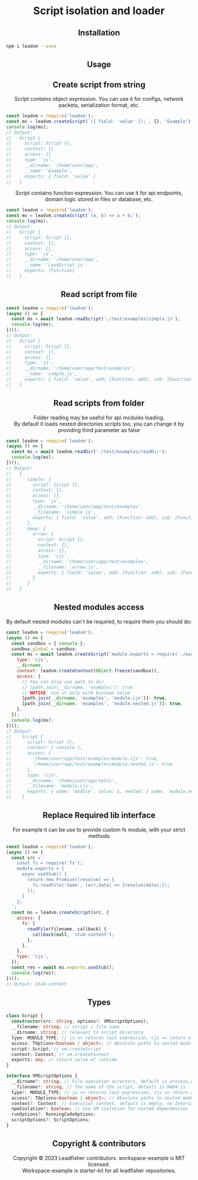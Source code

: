 <h1 align="center"> Script isolation and loader</h1>

<h2 align="center">Installation</h2>

```bash
npm i leadvm --save
```

<h2 align="center">Usage</h2>

<h2 align="center">Create script from string</h2>

<p align="center">
Script contains object expression. You can use it for configs, network packets,
serialization format, etc.
</p>

```js
const leadvm = require('leadvm');
const ms = leadvm.createScript(`({ field: 'value' });`, {}, 'Example');
console.log(ms);
// Output:
//   Script {
//     script: Script {},
//     context: {},
//     access: {}
//     type: 'js',
//     __dirname: '/home/user/app',
//     __name: 'Example',
//     exports: { field: 'value' }
//   }
```

<p align="center">
Script contains function expression. You can use it for api endpoints, domain
logic stored in files or database, etc.
</p>

```js
const leadvm = require('leadvm');
const ms = leadvm.createScript(`(a, b) => a + b;`);
console.log(ms);
// Output:
//   Script {
//     script: Script {},
//     context: {},
//     access: {},
//     type: 'js',
//     __dirname: '/home/user/app',
//     __name: 'LeadScript.js',
//     exports: [Function]
//   }
```

<h2 align="center">Read script from file</h2>

```js
const leadvm = require('leadvm');
(async () => {
  const ms = await leadvm.readScript('./test/examples/simple.js');
  console.log(ms);
})();
// Output:
//   Script {
//     script: Script {},
//     context: {},
//     access: {},
//     type: 'js',
//     __dirname: '/home/user/app/test/examples',
//     __name: 'simple.js',
//     exports: { field: 'value', add: [Function: add], sub: [Function: sub] }
//   }
```

<h2 align="center">Read scripts from folder</h2>

<p align="center">
Folder reading may be useful for api modules loading.<br/>
By default it loads nested directories scripts too, you can change it by providing third parameter as false
</p>

```js
const leadvm = require('leadvm');
(async () => {
  const ms = await leadvm.readDir('./test/examples/readDir');
  console.log(ms);
})();
// Output:
//   {
//      simple: {
//        script: Script {},
//        context: {},
//        access: {},
//        type: 'js',
//        __dirname: '/home/user/app/test/examples',
//        __filename: 'simple.js',
//        exports: { field: 'value', add: [Function: add], sub: [Function: sub] }
//      },
//      deep: {
//        arrow: {
//          script: Script {},
//          context: {},
//          access: {},
//          type: 'cjs',
//          __dirname: '/home/user/app/test/examples',
//          __filename: 'arrow.js',
//          exports: { field: 'value', add: [Function: add], sub: [Function: sub] }
//        }
//      }
//   }
```

<h2 align="center">Nested modules access</h2>

<p align="center">By default nested modules can't be required, to require them you should do:</p>

```js
const leadvm = require('leadvm');
(async () => {
  const sandbox = { console };
  sandbox.global = sandbox;
  const ms = await leadvm.createScript(`module.exports = require('./examples/module.cjs');`, {
    type: 'cjs',
    __dirname,
    context: leadvm.createContext(Object.freeze(sandbox)),
    access: {
      // You can also use path to dir
      // [path.join(__dirname, 'examples']: true
      // NOTICE: Use it only with boolean value
      [path.join(__dirname, 'examples', 'module.cjs')]: true,
      [path.join(__dirname, 'examples', 'module.nested.js')]: true,
    },
  });
  console.log(ms);
})();
// Output:
//    Script {
//      script: Script {},
//      context: { console },
//      access: {
//        '/home/user/app/test/examples/module.cjs': true,
//        '/home/user/app/test/examples/module.nested.js': true
//      },
//      type: 'cjs',
//      __dirname: '/home/user/app/tests',
//      __filename: 'module.cjs',
//      exports: { name: 'module', value: 1, nested: { name: 'module.nested', value: 2 } }
//    }
```

<h2 align="center">Replace Required lib interface</h2>

<p align="center">For example it can be use to provide custom fs module, with your strict methods</p>

```js
const leadvm = require('leadvm');
(async () => {
  const src = `
    const fs = require('fs');
    module.exports = {
      async useStub() {
        return new Promise((resolve) => {
          fs.readFile('name', (err,data) => {resolve(data);});
        });
      }
    };
  `;
  const ms = leadvm.createScript(src, {
    access: {
      fs: {
        readFile(filename, callback) {
          callback(null, 'stub-content');
        },
      },
    },
    type: 'cjs',
  });
  const res = await ms.exports.useStub();
  console.log(res);
})();
// Output: stub-content
```

<h2 align="center">Types</h2>

```ts
class Script {
  constructor(src: string, options?: VMScriptOptions);
  __filename: string; // script / file name
  __dirname: string; // relevant to script directory
  type: MODULE_TYPE; // js => returns last expression, cjs => return all that module.exports includes
  access: TOptions<boolean | object>; // Absolute paths to nested modules, or dependencies, require
  script: Script; // vm.createScript
  context: Context; // vm.createContext
  exports: any; // return value of runtime
}

interface VMScriptOptions {
  __dirname?: string; // File execution directory, default is process.cwd
  __filename?: string; // The name of the script, default is N404.js
  type?: MODULE_TYPE; // js => returns last expression, cjs => return all that module.exports includes
  access?: TOptions<boolean | object>; // Absolute paths to nested modules, or dependencies, require protection
  context?: Context; // Execution context, default is empty, no Intervals etc.
  npmIsolation?: boolean; // Use VM isolation for nested dependencies
  runOptions?: RunningCodeOptions;
  scriptOptions?: ScriptOptions;
}
```

<h2 align="center">Copyright & contributors</h2>

<p align="center">
Copyright © 2023 Leadfisher contributors. workspace-example is MIT licensed.<br/>
Workspace-example is starter-kit for all leadfisher repositories.
</p>
